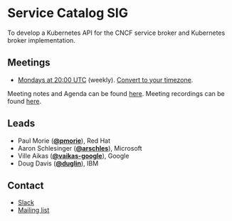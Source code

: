 <!---
This is an autogenerated file!

Please do not edit this file directly, but instead make changes to the
sigs.yaml file in the project root.

To understand how this file is generated, see generator/README.md.
-->
# Service Catalog SIG

To develop a Kubernetes API for the CNCF service broker and Kubernetes broker implementation.

## Meetings
* [Mondays at 20:00 UTC](https://zoom.us/j/7201225346) (weekly). [Convert to your timezone](http://www.thetimezoneconverter.com/?t=20:00&tz=UTC).

Meeting notes and Agenda can be found [here](https://docs.google.com/document/d/17xlpkoEbPR5M6P5VDzNx17q6-IPFxKyebEekCGYiIKM/edit).
Meeting recordings can be found [here](https://www.youtube.com/watch?v=ukPj1sFFkr0&list=PL69nYSiGNLP2k9ZXx9E1MvRSotFDoHUWs).

## Leads
* Paul Morie (**[@pmorie](https://github.com/pmorie)**), Red Hat
* Aaron Schlesinger (**[@arschles](https://github.com/arschles)**), Microsoft
* Ville Aikas (**[@vaikas-google](https://github.com/vaikas-google)**), Google
* Doug Davis (**[@duglin](https://github.com/duglin)**), IBM

## Contact
* [Slack](https://kubernetes.slack.com/messages/sig-service-catalog)
* [Mailing list](https://groups.google.com/forum/#!forum/kubernetes-sig-service-catalog)

<!-- BEGIN CUSTOM CONTENT -->

<!-- END CUSTOM CONTENT -->
